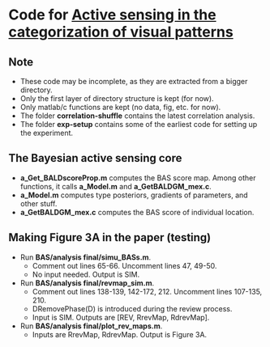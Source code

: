 # Code for [Active sensing in the categorization of visual patterns](https://elifesciences.org/content/5/e12215)

## Note
* These code may be incomplete, as they are extracted from a bigger directory.
* Only the first layer of directory structure is kept (for now).
* Only matlab/c functions are kept (no data, fig, etc. for now).
* The folder **correlation-shuffle** contains the latest correlation analysis.
* The folder **exp-setup** contains some of the earliest code for setting up the experiment.

## The Bayesian active sensing core
* **a_Get_BALDscoreProp.m** computes the BAS score map. Among other functions, it calls **a_Model.m** and **a_GetBALDGM_mex.c**.
* **a_Model.m** computes type posteriors, gradients of parameters, and other stuff.
* **a_GetBALDGM_mex.c** computes the BAS score of individual location.

## Making Figure 3A in the paper (testing)
* Run **BAS/analysis final/simu_BASs.m**.
  * Comment out lines 65-66. Uncomment lines 47, 49-50.
  * No input needed. Output is SIM.
* Run **BAS/analysis final/revmap_sim.m**.
  * Comment out lines 138-139, 142-172, 212. Uncomment lines 107-135, 210.
  * DRemovePhase(D) is introduced during the review process.
  * Input is SIM. Outputs are [REV, RrevMap, RdrevMap].
* Run **BAS/analysis final/plot_rev_maps.m**.
  * Inputs are RrevMap, RdrevMap. Output is Figure 3A.
